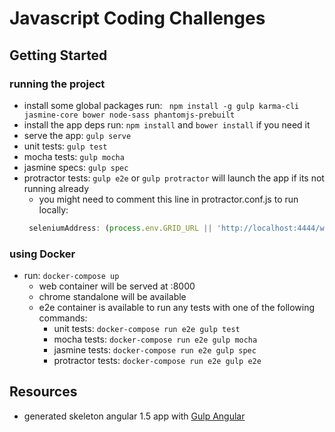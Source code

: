 # Javascript Coding Challenges

## Getting Started

### running the project

* install some global packages run: ` npm install -g gulp karma-cli jasmine-core bower node-sass phantomjs-prebuilt`
* install the app deps run: ` npm install ` and ` bower install ` if you need it
* serve the app: ` gulp serve `
* unit tests: ` gulp test `
* mocha tests: ` gulp mocha `
* jasmine specs: ` gulp spec `
* protractor tests: ` gulp e2e ` or ` gulp protractor ` will launch the app if its not running already
  * you might need to comment this line in protractor.conf.js to run locally:
  ```Javascript
   seleniumAddress: (process.env.GRID_URL || 'http://localhost:4444/wd/hub'),
  ```


### using Docker
* run: ` docker-compose up `
  * web container will be served at <docker machine ip>:8000
  * chrome standalone will be available
  * e2e container is available to run any tests with one of the following commands:
    * unit tests: ` docker-compose run e2e gulp test `
    * mocha tests: ` docker-compose run e2e gulp mocha `
    * jasmine tests: ` docker-compose run e2e gulp spec `
    * protractor tests: ` docker-compose run e2e gulp e2e `


## Resources

* generated skeleton angular 1.5 app with [Gulp Angular](https://github.com/Swiip/generator-gulp-angular)
